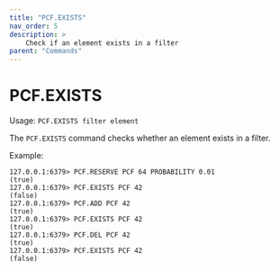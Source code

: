 ```yaml
---
title: "PCF.EXISTS"
nav_order: 5
description: >
    Check if an element exists in a filter
parent: "Commands"
---
```


# PCF.EXISTS

Usage: `PCF.EXISTS filter element`

The `PCF.EXISTS` command checks whether an element exists in a filter.

Example:
```
127.0.0.1:6379> PCF.RESERVE PCF 64 PROBABILITY 0.01
(true)
127.0.0.1:6379> PCF.EXISTS PCF 42
(false)
127.0.0.1:6379> PCF.ADD PCF 42
(true)
127.0.0.1:6379> PCF.EXISTS PCF 42
(true)
127.0.0.1:6379> PCF.DEL PCF 42
(true)
127.0.0.1:6379> PCF.EXISTS PCF 42
(false)
```